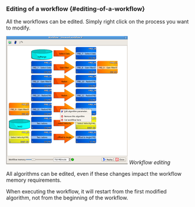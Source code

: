 ### Editing of a workflow {#editing-of-a-workflow}

All the workflows can be edited. Simply right click on the process you want to modify.

![](/assets/016_Workflow.png)
_Workflow editing_

All algorithms can be edited, even if these changes impact the workflow memory requirements. 

When executing the workflow, it will restart from the first modified algorithm, not from the beginning of the workflow.

